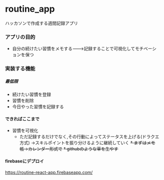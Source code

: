 # routine_app

ハッカソンで作成する週間記録アプリ

### アプリの目的
* 自分の続けたい習慣をメモする--->記録することで可視化してモチベーションを保つ


### 実装する機能

##### 最低限
*   続けたい習慣を登録
*   習慣を削除
*   今日やった習慣を記録する

#### できればここまで
*   習慣を可視化
    * ただ記録するだけでなく,その行動によってステータスを上げる(ドラクエ方式)
    ->スキルポイントを振り分けるように継続していく
    ~~* まずはメモ帳→カレンダー形式で~~
    ~~* githubのような草を生やす~~
    

    
    
#### firebaseにデプロイ
https://routine-react-app.firebaseapp.com/

